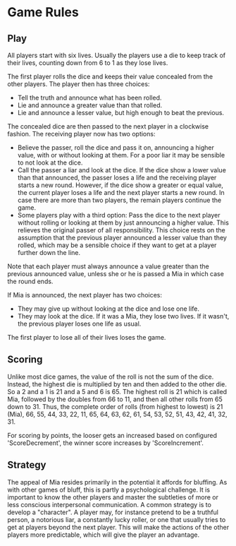 # Game Rules

## Play
All players start with six lives. Usually the players use a die to keep track of their lives, counting down from 6 to 1 as they lose lives.

The first player rolls the dice and keeps their value concealed from the other players. The player then has three choices:

- Tell the truth and announce what has been rolled.
- Lie and announce a greater value than that rolled.
- Lie and announce a lesser value, but high enough to beat the previous.

The concealed dice are then passed to the next player in a clockwise fashion. The receiving player now has two options:

- Believe the passer, roll the dice and pass it on, announcing a higher value, with or without looking at them. For a poor liar it may be sensible to not look at the dice.
- Call the passer a liar and look at the dice. If the dice show a lower value than that announced, the passer loses a life and the receiving player starts a new round. However, if the dice show a greater or equal value, the current player loses a life and the next player starts a new round. In case there are more than two players, the remain players continue the game.
- Some players play with a third option: Pass the dice to the next player without rolling or looking at them by just announcing a higher value. This relieves the original passer of all responsibility. This choice rests on the assumption that the previous player announced a lesser value than they rolled, which may be a sensible choice if they want to get at a player further down the line.

Note that each player must always announce a value greater than the previous announced value, unless she or he is passed a Mia in which case the round ends.

If Mia is announced, the next player has two choices:

- They may give up without looking at the dice and lose one life.
- They may look at the dice. If it was a Mia, they lose two lives. If it wasn't, the previous player loses one life as usual.

The first player to lose all of their lives loses the game.

## Scoring
Unlike most dice games, the value of the roll is not the sum of the dice. Instead, the highest die is multiplied by ten and then added to the other die. So a 2 and a 1 is 21 and a 5 and 6 is 65. The highest roll is 21 which is called Mia, followed by the doubles from 66 to 11, and then all other rolls from 65 down to 31. Thus, the complete order of rolls (from highest to lowest) is 21 (Mia), 66, 55, 44, 33, 22, 11, 65, 64, 63, 62, 61, 54, 53, 52, 51, 43, 42, 41, 32, 31.

For scoring by points, the looser gets an increased based on configured 'ScoreDecrement', the winner score increases by 'ScoreIncrement'.

## Strategy
The appeal of Mia resides primarily in the potential it affords for bluffing. As with other games of bluff, this is partly a psychological challenge. It is important to know the other players and master the subtleties of more or less conscious interpersonal communication. A common strategy is to develop a "character". A player may, for instance pretend to be a truthful person, a notorious liar, a constantly lucky roller, or one that usually tries to get at players beyond the next player. This will make the actions of the other players more predictable, which will give the player an advantage.
